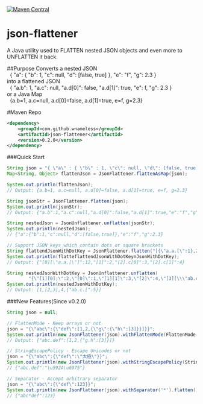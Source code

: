 [![Maven Central](https://maven-badges.herokuapp.com/maven-central/com.github.wnameless/json-flattener/badge.svg)](https://maven-badges.herokuapp.com/maven-central/com.github.wnameless/json-flattener)

json-flattener
=============
A Java utility used to FLATTEN nested JSON objects and even more to UNFLATTEN it back.

##Purpose
Converts a nested JSON<br />
&nbsp;&nbsp;{ "a": { "b": 1, "c": null, "d": [false, true] }, "e": "f", "g": 2.3 }<br />
into a flattened JSON<br />
&nbsp;&nbsp;{ "a.b": 1, "a.c": null, "a.d[0]": false, "a.d[1]": true, "e": f, "g": 2.3 }<br />
or a Java Map<br />
&nbsp;&nbsp;{a.b=1, a.c=null, a.d[0]=false, a.d[1]=true, e=f, g=2.3}

#Maven Repo
```xml
<dependency>
	<groupId>com.github.wnameless</groupId>
	<artifactId>json-flattener</artifactId>
	<version>0.2.0</version>
</dependency>
```


###Quick Start
```java
String json = "{ \"a\" : { \"b\" : 1, \"c\": null, \"d\": [false, true] }, \"e\": \"f\", \"g\":2.3 }";
Map<String, Object> flattenJson = JsonFlattener.flattenAsMap(json);

System.out.println(flattenJson);
// Output: {a.b=1, a.c=null, a.d[0]=false, a.d[1]=true, e=f, g=2.3}

String jsonStr = JsonFlattener.flatten(json);
System.out.println(jsonStr);
// Output: {"a.b":1,"a.c":null,"a.d[0]":false,"a.d[1]":true,"e":"f","g":2.3}

String nestedJson = JsonUnflattener.unflatten(jsonStr);
System.out.println(nestedJson);
// {"a":{"b":1,"c":null,"d":[false,true]},"e":"f","g":2.3}

// Support JSON keys which contain dots or square brackets
String flattendJsonWithDotKey = JsonFlattener.flatten("[{\"a.a.[\":1},2,{\"c\":[3,4]}]");
System.out.println(flatteflattendJsonWithDotKeynJsonWithDotKey);
// Output: {"[0][\"a.a.[\"]":12,"[1]":2,"[2].c[0]":3,"[2].c[1]":4}

String nestedJsonWithDotKey = JsonUnflattener.unflatten(
        "{\"[1][0];\":2,\"[0]\":1,\"[1][1]\":3,\"[2]\":4,\"[3][\\\"ab.c.[\\\"]\":5}");
System.out.println(nestedJsonWithDotKey);
// Output: [1,[2,3],4,{"ab.c.[":5}]
```

###New Features(Since v0.2.0)
```java
String json = null;

// FlattenMode - Keep arrays or not
json = "{\"abc\":{\"def\":[1,2,{\"g\":{\"h\":[3]}}]}}";
System.out.println(new JsonFlattener(json).withFlattenMode(FlattenMode.KEEP_ARRAYS).flatten());
// Output: {"abc.def":[1,2,{"g.h":[3]}]}

// StringEscapePolicy - Escape Unicodes or not
json = "{\"abc\":{\"def\":\"太極\"}}";
System.out.println(new JsonFlattener(json).withStringEscapePolicy(StringEscapePolicy.ALL_UNICODES).flatten());
// {"abc.def":"\u592A\u6975"}

// Separator - Accept arbitrary separator
json = "{\"abc\":{\"def\":123}}";
System.out.println(new JsonFlattener(json).withSeparator('*').flatten());
// {"abc*def":123}
```
